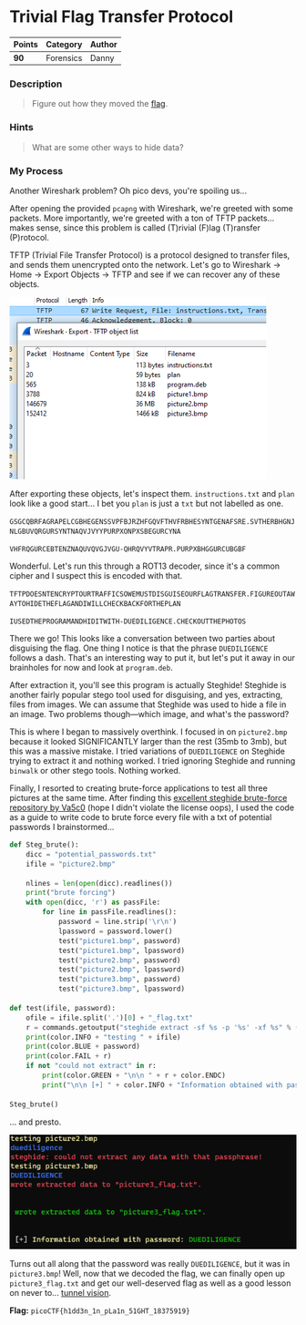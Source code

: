 # Trivial Flag Transfer Protocol

| Points | Category  | Author |
|--------|-----------|--------|
| **90** | Forensics | Danny  |

### Description
> Figure out how they moved the [flag](https://mercury.picoctf.net/static/fb24ddcfaf1e297be525ba7474964fa5/tftp.pcapng).

### Hints
> What are some other ways to hide data?

### My Process
Another Wireshark problem? Oh pico devs, you're spoiling us...

After opening the provided `pcapng` with Wireshark, we're greeted with some packets. More importantly, we're greeted with a ton of TFTP packets... makes sense, since this problem is called (T)rivial (F)lag (T)ransfer (P)rotocol.

TFTP (Trivial File Transfer Protocol) is a protocol designed to transfer files, and sends them unencrypted onto the network. Let's go to Wireshark -> Home -> Export Objects -> TFTP and see if we can recover any of these objects.

![Objects!](https://github.com/EmeraldEntities/ctf-writeups/blob/main/picoctf-2021/trivial-flag-transfer-protocol/writeup-files/tftp.png?raw=true)

After exporting these objects, let's inspect them. `instructions.txt` and `plan` look like a good start... I bet you `plan` is just a `txt` but not labelled as one.

`GSGCQBRFAGRAPELCGBHEGENSSVPFBJRZHFGQVFTHVFRBHESYNTGENAFSRE.SVTHERBHGNJNLGBUVQRGURSYNTNAQVJVYYPURPXONPXSBEGURCYNA`

`VHFRQGURCEBTENZNAQUVQVGJVGU-QHRQVYVTRAPR.PURPXBHGGURCUBGBF`

Wonderful. Let's run this through a ROT13 decoder, since it's a common cipher and I suspect this is encoded with that.

`TFTPDOESNTENCRYPTOURTRAFFICSOWEMUSTDISGUISEOURFLAGTRANSFER.FIGUREOUTAWAYTOHIDETHEFLAGANDIWILLCHECKBACKFORTHEPLAN`

`IUSEDTHEPROGRAMANDHIDITWITH-DUEDILIGENCE.CHECKOUTTHEPHOTOS`

There we go! This looks like a conversation between two parties about disguising the flag. One thing I notice is that the phrase `DUEDILIGENCE` follows a dash. That's an interesting way to put it, but let's put it away in our brainholes for now and look at `program.deb`.

After extraction it, you'll see this program is actually Steghide! Steghide is another fairly popular stego tool used for disguising, and yes, extracting, files from images. We can assume that Steghide was used to hide a file in an image. Two problems though—which image, and what's the password?

This is where I began to massively overthink. I focused in on `picture2.bmp` because it looked SIGNIFICANTLY larger than the rest (35mb to 3mb), but this was a massive mistake. I tried variations of `DUEDILIGENCE` on Steghide trying to extract it and nothing worked. I tried ignoring Steghide and running `binwalk` or other stego tools. Nothing worked.

Finally, I resorted to creating brute-force applications to test all three pictures at the same time. After finding this [excellent steghide brute-force repository by Va5c0](https://github.com/Va5c0/Steghide-Brute-Force-Tool) (hope I didn't violate the license oops), I used the code as a guide to write code to brute force every file with a txt of potential passwords I brainstormed...

```python
def Steg_brute():
    dicc = "potential_passwords.txt"
    ifile = "picture2.bmp"
    
    nlines = len(open(dicc).readlines())
    print("brute forcing")
    with open(dicc, 'r') as passFile:
        for line in passFile.readlines():
            password = line.strip('\r\n')
            lpassword = password.lower()
            test("picture1.bmp", password)
            test("picture1.bmp", lpassword)
            test("picture2.bmp", password)
            test("picture2.bmp", lpassword)
            test("picture3.bmp", password)
            test("picture3.bmp", lpassword)
            
def test(ifile, password):
    ofile = ifile.split('.')[0] + "_flag.txt"
    r = commands.getoutput("steghide extract -sf %s -p '%s' -xf %s" % (ifile, password, ofile))
    print(color.INFO + "testing " + ifile)
    print(color.BLUE + password)
    print(color.FAIL + r)
    if not "could not extract" in r:
        print(color.GREEN + "\n\n " + r + color.ENDC)
        print("\n\n [+] " + color.INFO + "Information obtained with password:" + color.GREEN + " %s\n" % password + color.ENDC)

Steg_brute()
```

... and presto.

![Blessing!](https://github.com/EmeraldEntities/ctf-writeups/blob/main/picoctf-2021/trivial-flag-transfer-protocol/writeup-files/tftp2.png?raw=true)

Turns out all along that the password was really `DUEDILIGENCE`, but it was in `picture3.bmp`! Well, now that we decoded the flag, we can finally open up `picture3_flag.txt` and get our well-deserved flag as well as a good lesson on never to... [tunnel vision](../tunn3l-vis10n/).

**Flag:** `picoCTF{h1dd3n_1n_pLa1n_51GHT_18375919}`
